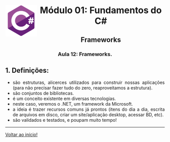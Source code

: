 <div align="center">
<a href="https://github.com/monicaquintal" target="_blank"><img align="left" height="100" src="../../assets/logo.png" /></a>
<h1>Módulo 01: Fundamentos do C#</h1>
<h2>Frameworks</h2>
<h3>Aula 12: Frameworks.</h3>
</div>

<div align="justify">

## 1. Definições:

- são estruturas, alicerces utilizados para construir nossas aplicações (para não precisar fazer tudo do zero, reaproveitamos a estrutura).
- são conjuntos de bibliotecas.
- é um conceito existente em diversas tecnologias.
- neste caso, veremos o .NET, um framework da Microsoft.
- a ideia é trazer recursos comuns já prontos (itens do dia a dia, escrita de arquivos em disco, criar um site/aplicação desktop, acessar BD, etc).
- são validados e testados, e poupam muito tempo!

---

[Voltar ao início!](https://github.com/monicaquintal/estudandoC-)